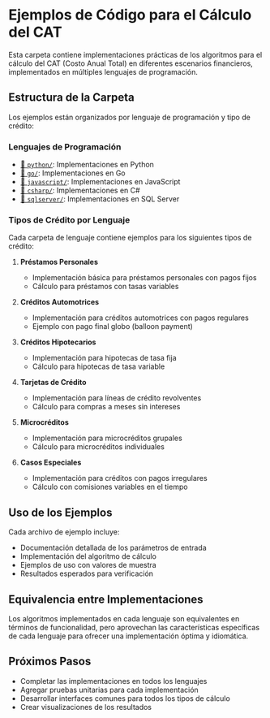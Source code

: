 # Ejemplos de Código para el Cálculo del CAT

Esta carpeta contiene implementaciones prácticas de los algoritmos para el cálculo del CAT (Costo Anual Total) en diferentes escenarios financieros, implementados en múltiples lenguajes de programación.

## Estructura de la Carpeta

Los ejemplos están organizados por lenguaje de programación y tipo de crédito:

### Lenguajes de Programación

- [📁 `python/`](./python/): Implementaciones en Python
- [📁 `go/`](./go/): Implementaciones en Go
- [📁 `javascript/`](./javascript/): Implementaciones en JavaScript
- [📁 `csharp/`](./csharp/): Implementaciones en C#
- [📁 `sqlserver/`](./sqlserver/): Implementaciones en SQL Server

### Tipos de Crédito por Lenguaje

Cada carpeta de lenguaje contiene ejemplos para los siguientes tipos de crédito:

1. **Préstamos Personales**
   - Implementación básica para préstamos personales con pagos fijos
   - Cálculo para préstamos con tasas variables

2. **Créditos Automotrices**
   - Implementación para créditos automotrices con pagos regulares
   - Ejemplo con pago final globo (balloon payment)

3. **Créditos Hipotecarios**
   - Implementación para hipotecas de tasa fija
   - Cálculo para hipotecas de tasa variable

4. **Tarjetas de Crédito**
   - Implementación para líneas de crédito revolventes
   - Cálculo para compras a meses sin intereses

5. **Microcréditos**
   - Implementación para microcréditos grupales
   - Cálculo para microcréditos individuales

6. **Casos Especiales**
   - Implementación para créditos con pagos irregulares
   - Cálculo con comisiones variables en el tiempo

## Uso de los Ejemplos

Cada archivo de ejemplo incluye:
- Documentación detallada de los parámetros de entrada
- Implementación del algoritmo de cálculo
- Ejemplos de uso con valores de muestra
- Resultados esperados para verificación

## Equivalencia entre Implementaciones

Los algoritmos implementados en cada lenguaje son equivalentes en términos de funcionalidad, pero aprovechan las características específicas de cada lenguaje para ofrecer una implementación óptima y idiomática.

## Próximos Pasos

- Completar las implementaciones en todos los lenguajes
- Agregar pruebas unitarias para cada implementación
- Desarrollar interfaces comunes para todos los tipos de cálculo
- Crear visualizaciones de los resultados
